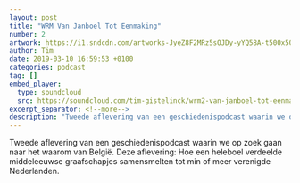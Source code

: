 ```yaml
---
layout: post
title: "WRM Van Janboel Tot Eenmaking"
number: 2
artwork: https://i1.sndcdn.com/artworks-JyeZ8F2MRz5sOJDy-yYQ58A-t500x500.jpg
author: Tim
date: 2019-03-10 16:59:53 +0100
categories: podcast
tag: []
embed_player:
  type: soundcloud
  src: https://soundcloud.com/tim-gistelinck/wrm2-van-janboel-tot-eenmaking
excerpt_separator: <!--more-->
description: "Tweede aflevering van een geschiedenispodcast waarin we op zoek gaan naar het waarom van België."
---
```

Tweede aflevering van een geschiedenispodcast waarin we op zoek gaan naar het waarom van België. Deze aflevering: Hoe een heleboel verdeelde middeleeuwse graafschapjes samensmelten tot min of meer verenigde Nederlanden.